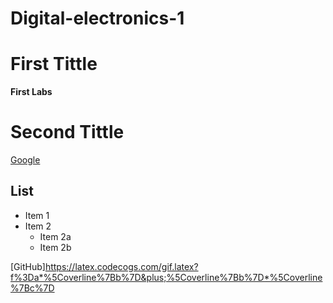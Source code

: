 # Digital-electronics-1
  
# First Tittle
**First Labs** 
# Second Tittle
[Google](https://www.google.com)

## List
* Item 1
* Item 2
  * Item 2a
  * Item 2b

[GitHub]https://latex.codecogs.com/gif.latex?f%3Da*%5Coverline%7Bb%7D&plus;%5Coverline%7Bb%7D*%5Coverline%7Bc%7D


